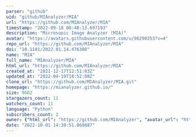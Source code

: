 ```yaml
---
parser: "github"
uid: "github/MIAnalyzer/MIA"
url: "https://github.com/MIAnalyzer/MIA"
timestamp: "2022-09-18 00:48:13.697193"
description: "Microsopic Image Analyzer (MIA)"
avatar: "https://avatars.githubusercontent.com/u/96290353?v=4"
repo_url: "https://github.com/MIAnalyzer/MIA"
doi: "10.1101/2022.01.14.476308"
name: "MIA"
full_name: "MIAnalyzer/MIA"
html_url: "https://github.com/MIAnalyzer/MIA"
created_at: "2021-12-17T12:51:03Z"
updated_at: "2022-04-19T18:52:08Z"
clone_url: "https://github.com/MIAnalyzer/MIA.git"
homepage: "https://mianalyzer.github.io/"
size: 9602
stargazers_count: 11
watchers_count: 11
language: "Python"
subscribers_count: 2
owner: {"html_url": "https://github.com/MIAnalyzer", "avatar_url": "https://avatars.githubusercontent.com/u/96290353?v=4", "login": "MIAnalyzer", "type": "Organization"}
date: "2022-10-01 14:30:51.068887"
---
```


